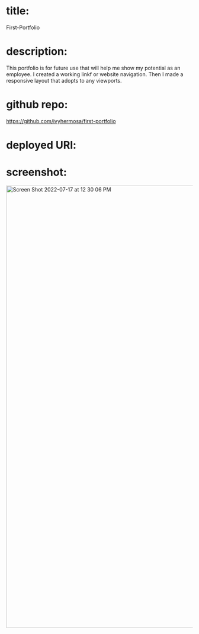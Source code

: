 # title:

  First-Portfolio
  
  
 # description: 
 
 This portfolio is for future use that will help me show my potential as an employee. I created a working linkf or website navigation. Then I made a responsive layout that adopts to any viewports.
  
  
# github repo:
  
  https://github.com/ivyhermosa/first-portfolio
  
# deployed URl: 

 

# screenshot: 

<img width="1190" alt="Screen Shot 2022-07-17 at 12 30 06 PM" src="https://user-images.githubusercontent.com/103174285/179421841-92ea74f9-6e21-40fb-83a4-dac1186bb1e2.png">
